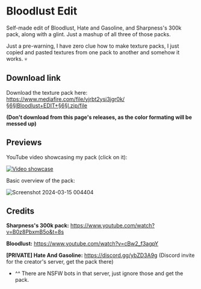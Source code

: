 # Bloodlust Edit

Self-made edit of Bloodlust, Hate and Gasoline, and Sharpness's 300k pack, along with a glint. Just a mashup of all three of those packs.

Just a pre-warning, I have zero clue how to make texture packs, I just copied and pasted textures from one pack to another and somehow it works. 💀

## Download link

Download the texture pack here: https://www.mediafire.com/file/yjrbt2ysi3jgr0k/§6§lBloodlust+EDIT+§6§l.zip/file

**(Don't download from this page's releases, as the color formating will be messed up)**

## Previews

YouTube video showcasing my pack (click on it):

[![Video showcase](https://img.youtube.com/vi/-2pX-B2xA7s/hqdefault.jpg)](https://www.youtube.com/embed/-2pX-B2xA7s)

Basic overview of the pack:

![Screenshot 2024-03-15 004404](https://github.com/michaelScopic/bloodlust-edit/assets/67214805/29aaad1f-f329-4243-80d5-41129031cdc3)



## Credits

**Sharpness's 300k pack:** https://www.youtube.com/watch?v=B0z8PbxmB5o&t=8s

**Bloodlust:** https://www.youtube.com/watch?v=cBw2_f3agpY

**[PRIVATE] Hate And Gasoline:** https://discord.gg/ybZD3A9g (Discord invite for the creator's server, get the pack there)
* ^^ There are NSFW bots in that server, just ignore those and get the pack.
